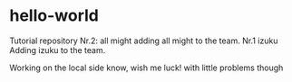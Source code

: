 # hello-world
Tutorial repository
Nr.2: all might
adding all might to the team.
Nr.1 izuku
Adding izuku to the team.

Working on the local side know, wish me luck!
with little problems though
